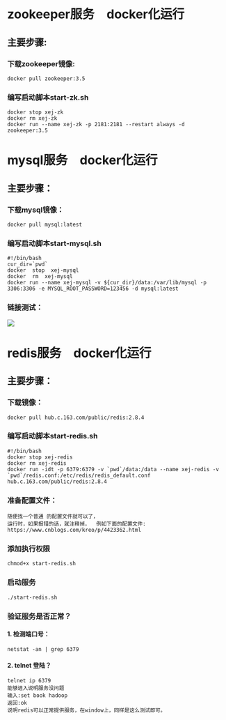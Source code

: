 #  zookeeper服务&ensp;&ensp;docker化运行
##  主要步骤:  
### 下载zookeeper镜像:  
    docker pull zookeeper:3.5  
### 编写启动脚本start-zk.sh 
    docker stop xej-zk
    docker rm xej-zk
    docker run --name xej-zk -p 2181:2181 --restart always -d zookeeper:3.5  

# mysql服务&ensp;&ensp;docker化运行  
## 主要步骤： 
### 下载mysql镜像：  
    docker pull mysql:latest  
### 编写启动脚本start-mysql.sh  
    #!/bin/bash
    cur_dir=`pwd`
    docker  stop  xej-mysql
    docker  rm  xej-mysql
    docker run --name xej-mysql -v ${cur_dir}/data:/var/lib/mysql -p 3306:3306 -e MYSQL_ROOT_PASSWORD=123456 -d mysql:latest  
### 链接测试：  
![](https://note.youdao.com/yws/public/resource/ca7c2468223e3c4a80c4e24b70ff9608/xmlnote/32D64D1FF5DD4CB0A62626D55C85851E/20082)   

# redis服务&ensp;&ensp;docker化运行  
## 主要步骤：  
### 下载镜像：
    docker pull hub.c.163.com/public/redis:2.8.4  
### 编写启动脚本start-redis.sh  
    #!/bin/bash
    docker stop xej-redis
    docker rm xej-redis
    docker run -idt -p 6379:6379 -v `pwd`/data:/data --name xej-redis -v `pwd`/redis.conf:/etc/redis/redis_default.conf hub.c.163.com/public/redis:2.8.4  
### 准备配置文件： 
    随便找一个普通 的配置文件就可以了，
    运行时，如果报错的话，就注释掉，  例如下面的配置文件: 
    https://www.cnblogs.com/kreo/p/4423362.html
### 添加执行权限  
    chmod+x start-redis.sh  
### 启动服务  
    ./start-redis.sh  
### 验证服务是否正常？ 
#### 1. 检测端口号：  
    netstat -an | grep 6379  
#### 2. telnet 登陆？  
    telnet ip 6379  
    能够进入说明服务没问题 
    输入:set book hadoop   
    返回:ok  
    说明redis可以正常提供服务，在window上，同样是这么测试即可。


